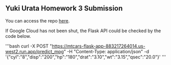 ## Yuki Urata Homework 3 Submission

You can access the repo [here](https://github.com/yukiurt/Mtcars-Flask-Api).

If Google Cloud has not been shut, the Flask API could be checked by the code below.

'''bash
curl -X POST "https://mtcars-flask-app-883217264014.us-west2.run.app/predict_mpg" -H "Content-Type: application/json" -d '{"cyl":"8","disp":"200","hp":"180","drat":"3.10","wt":"3.15","qsec":"20.0"}'
'''